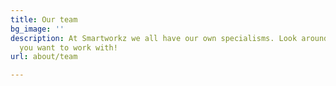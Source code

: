 ```yaml
---
title: Our team
bg_image: ''
description: At Smartworkz we all have our own specialisms. Look around and see who
  you want to work with!
url: about/team

---
```

